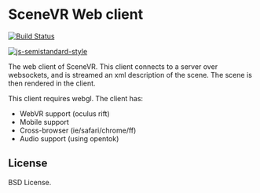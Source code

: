 # SceneVR Web client

[![Build Status](https://travis-ci.org/bnolan/scenevr-web.svg?branch=master)](https://travis-ci.org/bnolan/scenevr-web)

[![js-semistandard-style](https://cdn.rawgit.com/flet/semistandard/master/badge.svg)](https://github.com/flet/semistandard)

The web client of SceneVR. This client connects to a server over websockets, and is streamed an xml description of the scene. The scene is then rendered in the client.

This client requires webgl. The client has:

* WebVR support (oculus rift)
* Mobile support
* Cross-browser (ie/safari/chrome/ff)
* Audio support (using opentok)

## License

BSD License.
